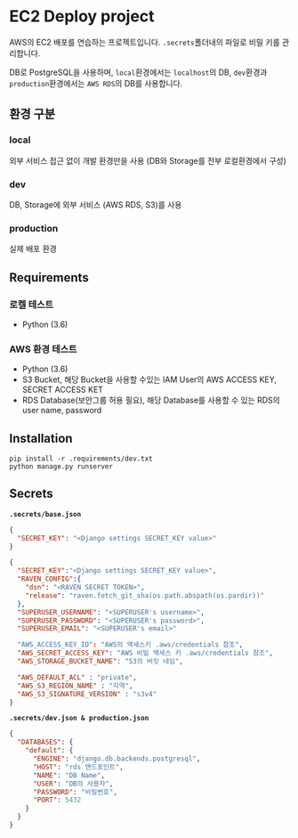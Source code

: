 # EC2 Deploy project

AWS의 EC2 배포를 연습하는 프로젝트입니다.
`.secrets`폴더내의 파일로 비밀 키를 관리합니다.

DB로 PostgreSQL을 사용하며, `local`환경에서는 `localhost`의 DB, `dev`환경과 `production`환경에서는 `AWS RDS`의 DB를 사용합니다.



## 환경 구분

### local

외부 서비스 접근 없이 개발 환경만을 사용 (DB와 Storage를 전부 로컬환경에서 구성)



### dev

DB, Storage에 외부 서비스 (AWS RDS, S3)를 사용



### production

실제 배포 환경






## Requirements

### 로켈 테스트

- Python (3.6)


### AWS 환경 테스트

- Python (3.6)
- S3 Bucket, 해당 Bucket을 사용할 수있는 IAM User의 AWS ACCESS KEY, SECRET ACCESS KET
- RDS Database(보안그룹 허용 필요), 해당 Database를 사용할 수 있는 RDS의 user name, password




## Installation

```
pip install -r .requirements/dev.txt
python manage.py runserver
```





## Secrets

**`.secrets/base.json`**

```json
{
  "SECRET_KEY": "<Django settings SECRET_KEY value>"
}

{
  "SECRET_KEY":"<Django settings SECRET_KEY value>",
  "RAVEN_CONFIG":{
    "dsn": "<RAVEN SECRET TOKEN>",
    "release": "raven.fetch_git_sha(os.path.abspath(os.pardir))"
  },
  "SUPERUSER_USERNAME": "<SUPERUSER's username>",
  "SUPERUSER_PASSWORD": "<SUPERUSER's password>",
  "SUPERUSER_EMAIL": "<SUPERUSER's email>"

  "AWS_ACCESS_KEY_ID": "AWS의 액세스키 .aws/credentials 참조",
  "AWS_SECRET_ACCESS_KEY": "AWS 비밀 액세스 키 .aws/credentials 참조",
  "AWS_STORAGE_BUCKET_NAME": "S3의 버킷 네임",

  "AWS_DEFAULT_ACL" : "private",
  "AWS_S3_REGION_NAME" : "지역",
  "AWS_S3_SIGNATURE_VERSION" : "s3v4"
}
```

**`.secrets/dev.json & production.json`**

```json
{
  "DATABASES": {
    "default": {
      "ENGINE": "django.db.backends.postgresql",
      "HOST": "rds 앤드포인트",
      "NAME": "DB Name",
      "USER": "DB의 사용자",
      "PASSWORD": "비밀번호",
      "PORT": 5432
    }
  }
}
```





